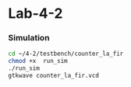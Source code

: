 # Lab-4-2
### Simulation
```sh
cd ~/4-2/testbench/counter_la_fir
chmod +x  run_sim
./run_sim
gtkwave counter_la_fir.vcd
```
